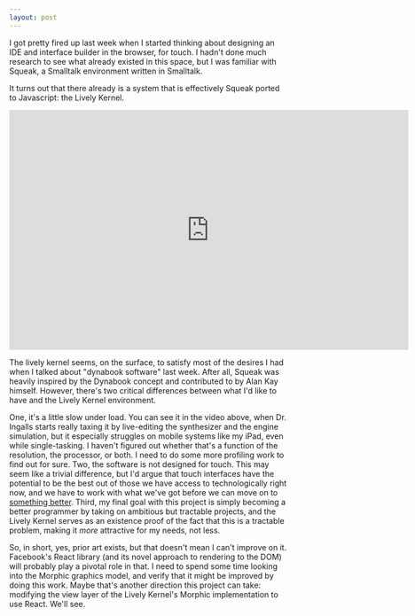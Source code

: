 ```yaml
---
layout: post
---
```

I got pretty fired up last week when I started thinking about designing an IDE
and interface builder in the browser, for touch. I hadn't done much research to
see what already existed in this space, but I was familiar with Squeak,
a Smalltalk environment written in Smalltalk.  

It turns out that there already is a system that is effectively Squeak ported
to Javascript: the Lively Kernel. 

<iframe src="http://blip.tv/play/g_MngvTbawI.x?p=1" width="720" height="433" frameborder="0" allowfullscreen></iframe><embed type="application/x-shockwave-flash" src="http://a.blip.tv/api.swf#g_MngvTbawI" style="display:none"></embed>

The lively kernel seems, on the surface, to satisfy most of the desires I had
when I talked about "dynabook software" last week. After all, Squeak was
heavily inspired by the Dynabook concept and contributed to by Alan Kay himself.
However, there's two critical differences between what I'd like to have and the
Lively Kernel environment. 

One, it's a little slow under load. You can see it in the video above, when Dr.
Ingalls starts really taxing it by live-editing the synthesizer and the engine
simulation, but it especially struggles on mobile systems like my iPad, even
while single-tasking. I haven't figured out whether that's a function of the
resolution, the processor, or both. I need to do some more profiling work
to find out for sure. Two, the software is not designed for touch. This may
seem like a trivial difference, but I'd argue that touch interfaces have
the potential to be the best out of those we have access to technologically
right now, and we have to work with what we've got before we can move on to
[something better](worrydream.com/ABriefRantOnTheFutureOfInteractionDesign/). 
Third, my final goal with this project is simply becoming a better programmer by
taking on ambitious but tractable projects, and the Lively Kernel serves
as an existence proof of the fact that this is a tractable problem, making
it *more* attractive for my needs, not less. 


So, in short, yes, prior art exists, but that doesn't mean I can't improve on it. Facebook's React library (and 
its novel approach to rendering to the DOM) will probably play a pivotal role
in that. I need to spend some time looking into the Morphic graphics model, and
verify that it might be improved by doing this work. Maybe that's another
direction this project can take: modifying the view layer of the Lively
Kernel's Morphic implementation to use React. We'll see.
